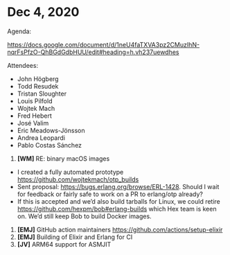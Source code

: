 # Dec 4, 2020

Agenda:

https://docs.google.com/document/d/1neU4faTXVA3pz2CMuzIhN-nqrFsPfzO-QhBGdGdbHUU/edit#heading=h.vh237uewdhes

Attendees:

- John Högberg
- Todd Resudek
- Tristan Sloughter
- Louis Pilfold
- Wojtek Mach
- Fred Hebert
- José Valim
- Eric Meadows-Jönsson
- Andrea Leopardi
- Pablo Costas Sánchez

1. **[WM]** RE: binary macOS images

- I created a fully automated prototype https://github.com/wojtekmach/otp_builds 
- Sent proposal: https://bugs.erlang.org/browse/ERL-1428. Should I wait for feedback or fairly safe to work on a PR to erlang/otp already?
- If this is accepted and we’d also build tarballs for Linux, we could retire https://github.com/hexpm/bob#erlang-builds which Hex team is keen on. We’d still keep Bob to build Docker images.

1. **[EMJ]** GitHub action maintainers https://github.com/actions/setup-elixir
2. **[EMJ]** Building of Elixir and Erlang for CI
3. **[JV]** ARM64 support for ASMJIT
